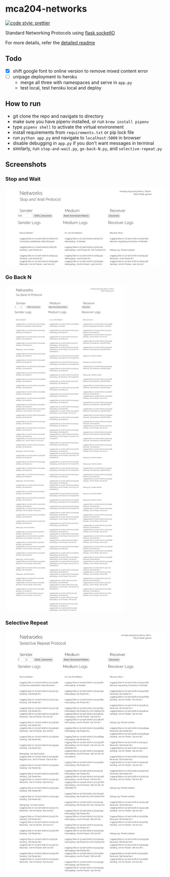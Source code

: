 # mca204-networks

[![code style: prettier](https://img.shields.io/badge/code_style-prettier-ff69b4.svg?style=flat-square)](https://github.com/prettier/prettier)

Standard Networking Protocols using [flask socketIO](https://github.com/miguelgrinberg/Flask-SocketIO/tree/master/example)

For more details, refer the [detailed readme](./README-detailed.md)

## Todo

* [x] shift google font to online version to remove mixed content error
* [ ] unipage deployment to heroku
  * merge all three with namespaces and serve in `app.py`
  * test local, test heroku local and deploy

## How to run

* git clone the repo and navigate to directory
* make sure you have pipenv installed, or run `brew install pipenv`
* type `pipenv shell` to activate the virtual environment
* install requirements from `requirements.txt` or pip lock file
* run `python app.py` and navigate to `localhost:5000` in browser
* disable debugging in `app.py` if you don't want messages in terminal
* similarly, run `stop-and-wait.py`, `go-back-N.py`, and `selective-repeat.py`

## Screenshots

### Stop and Wait

![Stop and Wait](./screenshots/stop-and-wait.png)

### Go Back N

![Go Back N](./screenshots/go-back-N.png)

### Selective Repeat

![Selective Repeat](./screenshots/selective-repeat.png)

